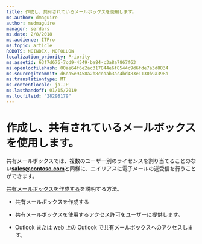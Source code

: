 ```yaml
---
title: 作成し、共有されているメールボックスを使用します。
ms.author: dmaguire
author: msdmaguire
manager: serdars
ms.date: 2/8/2018
ms.audience: ITPro
ms.topic: article
ROBOTS: NOINDEX, NOFOLLOW
localization_priority: Priority
ms.assetid: 63f7d676-7cd9-4549-ba84-c3a8a7867f63
ms.openlocfilehash: 00ae64f6e2ac317844e6f8544c9d6fde7a3d8834
ms.sourcegitcommit: d6ea5e9458a2b8ceaab3ac4bd483e1130b9a398a
ms.translationtype: MT
ms.contentlocale: ja-JP
ms.lasthandoff: 01/15/2019
ms.locfileid: "28298179"
---
```

# <a name="create-and-use-a-shared-mailbox"></a>作成し、共有されているメールボックスを使用します。

共有メールボックスでは、複数のユーザー別のライセンスを割り当てることのない**sales@contoso.com**と同様に、エイリアスに電子メールの送受信を行うことができます。
  
[共有メールボックスを作成する](https://support.office.com/article/Create-a-shared-mailbox-871a246d-3acd-4bba-948e-5de8be0544c9)を説明する方法。 
  
- 共有メールボックスを作成する
    
- 共有メールボックスを使用するアクセス許可をユーザーに提供します。
    
- Outlook または web 上の Outlook で共有メールボックスへのアクセスします。
    

